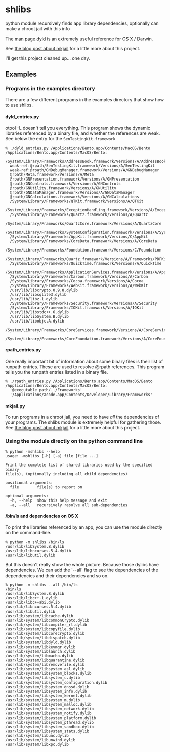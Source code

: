 # shlibs

python module recursively finds app library dependencies, optionally can make a chroot jail with this info

The [man page dyld](https://developer.apple.com/library/mac/documentation/Darwin/Reference/Manpages/man1/dyld.1.html) is an extremely useful reference for OS X / Darwin.

See [the blog post about mkjail](http://galvanist.com/post/56925855686/chroot-jails-on-os-x) for a little more about this project.

I'll get this project cleaned up... one day.


## Examples

### Programs in the examples directory

There are a few different programs in the examples directory that show how to use shlibs.

#### dyld_entries.py

otool -L doesn't tell you everything. This program shows the dynamic libraries referenced by a binary file, and whether the references are weak. See below the entry for the `SenTestingKit.framework`

	% ./dyld_entries.py /Applications/Bento.app/Contents/MacOS/Bento
	/Applications/Bento.app/Contents/MacOS/Bento:
	  /System/Library/Frameworks/AddressBook.framework/Versions/A/AddressBook
	  weak-ref:@rpath/SenTestingKit.framework/Versions/A/SenTestingKit
	  weak-ref:@rpath/GNDebugManager.framework/Versions/A/GNDebugManager
	  @rpath/Meta.framework/Versions/A/Meta
	  @rpath/GNPresentation.framework/Versions/A/GNPresentation
	  @rpath/GNControls.framework/Versions/A/GNControls
	  @rpath/GNUtility.framework/Versions/A/GNUtility
	  @rpath/GNDataManager.framework/Versions/A/GNDataManager
	  @rpath/GNCalculations.framework/Versions/A/GNCalculations
	  /System/Library/Frameworks/QTKit.framework/Versions/A/QTKit
	  /System/Library/Frameworks/ExceptionHandling.framework/Versions/A/ExceptionHandling
	  /System/Library/Frameworks/Quartz.framework/Versions/A/Quartz
	  /System/Library/Frameworks/QuartzCore.framework/Versions/A/QuartzCore
	  /System/Library/Frameworks/SystemConfiguration.framework/Versions/A/SystemConfiguration
	  /System/Library/Frameworks/AppKit.framework/Versions/C/AppKit
	  /System/Library/Frameworks/CoreData.framework/Versions/A/CoreData
	  /System/Library/Frameworks/Foundation.framework/Versions/C/Foundation
	  /System/Library/Frameworks/Quartz.framework/Versions/A/Frameworks/PDFKit.framework/Versions/A/PDFKit
	  /System/Library/Frameworks/QuickTime.framework/Versions/A/QuickTime
	  /System/Library/Frameworks/ApplicationServices.framework/Versions/A/ApplicationServices
	  /System/Library/Frameworks/Carbon.framework/Versions/A/Carbon
	  /System/Library/Frameworks/Cocoa.framework/Versions/A/Cocoa
	  /System/Library/Frameworks/WebKit.framework/Versions/A/WebKit
	  /usr/lib/libcrypto.0.9.8.dylib
	  /usr/lib/libsqlite3.dylib
	  /usr/lib/libz.1.dylib
	  /System/Library/Frameworks/Security.framework/Versions/A/Security
	  /System/Library/Frameworks/IOKit.framework/Versions/A/IOKit
	  /usr/lib/libstdc++.6.dylib
	  /usr/lib/libSystem.B.dylib
	  /usr/lib/libobjc.A.dylib
	  /System/Library/Frameworks/CoreServices.framework/Versions/A/CoreServices
	  /System/Library/Frameworks/CoreFoundation.framework/Versions/A/CoreFoundation

#### rpath_entries.py

One really important bit of information about some binary files is their list of runpath entries. These are used to resolve @rpath references. This program tells you the runpath entries listed in a binary file. 

	% ./rpath_entries.py /Applications/Bento.app/Contents/MacOS/Bento
	/Applications/Bento.app/Contents/MacOS/Bento:
	  '@executable_path/../Frameworks'
	  '/Applications/Xcode.app/Contents/Developer/Library/Frameworks'

#### mkjail.py

To run programs in a chroot jail, you need to have *all* the dependencies of your programs. The shlibs module is extremely helpful for gathering those.
See [the blog post about mkjail](http://galvanist.com/post/56925855686/chroot-jails-on-os-x) for a little more about this project.


### Using the module directly on the python command line

	% python -mshlibs --help
	usage: -mshlibs [-h] [-a] file [file ...]
	
	Print the complete list of shared libraries used by the specified binary
	file(s), (optionally including all child dependencies)
	
	positional arguments:
	  file        file(s) to report on
	
	optional arguments:
	  -h, --help  show this help message and exit
	  -a, --all   recursively resolve all sub-dependencies

#### /bin/ls and dependencies on OS X

To print the libraries referenced by an app, you can use the module directly on the command-line.

	% python -m shlibs /bin/ls
	/usr/lib/libSystem.B.dylib
	/usr/lib/libncurses.5.4.dylib
	/usr/lib/libutil.dylib

But this doesn't really show the whole picture. Because those dylibs have dependencies. We can add the '--all' flag to see the dependencies of the dependencies and their dependencies and so on.

	% python -m shlibs --all /bin/ls
	/bin/ls
	/usr/lib/libSystem.B.dylib
	/usr/lib/libc++.1.dylib
	/usr/lib/libc++abi.dylib
	/usr/lib/libncurses.5.4.dylib
	/usr/lib/libutil.dylib
	/usr/lib/system/libcache.dylib
	/usr/lib/system/libcommonCrypto.dylib
	/usr/lib/system/libcompiler_rt.dylib
	/usr/lib/system/libcopyfile.dylib
	/usr/lib/system/libcorecrypto.dylib
	/usr/lib/system/libdispatch.dylib
	/usr/lib/system/libdyld.dylib
	/usr/lib/system/libkeymgr.dylib
	/usr/lib/system/liblaunch.dylib
	/usr/lib/system/libmacho.dylib
	/usr/lib/system/libquarantine.dylib
	/usr/lib/system/libremovefile.dylib
	/usr/lib/system/libsystem_asl.dylib
	/usr/lib/system/libsystem_blocks.dylib
	/usr/lib/system/libsystem_c.dylib
	/usr/lib/system/libsystem_configuration.dylib
	/usr/lib/system/libsystem_dnssd.dylib
	/usr/lib/system/libsystem_info.dylib
	/usr/lib/system/libsystem_kernel.dylib
	/usr/lib/system/libsystem_m.dylib
	/usr/lib/system/libsystem_malloc.dylib
	/usr/lib/system/libsystem_network.dylib
	/usr/lib/system/libsystem_notify.dylib
	/usr/lib/system/libsystem_platform.dylib
	/usr/lib/system/libsystem_pthread.dylib
	/usr/lib/system/libsystem_sandbox.dylib
	/usr/lib/system/libsystem_stats.dylib
	/usr/lib/system/libunc.dylib
	/usr/lib/system/libunwind.dylib
	/usr/lib/system/libxpc.dylib
